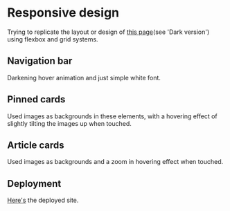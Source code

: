# Responsive design

Trying to replicate the layout or design of [this page](https://preview.themeforest.net/item/maido-multipurpose-ghost-blog-theme/full_screen_preview/24837109?_ga=2.259990478.570486835.1654146705-2133876429.1654146705)(see 'Dark version') using flexbox and grid systems.

## Navigation bar

Darkening hover animation and just simple white font.

## Pinned cards

Used images as backgrounds in these elements, with a hovering effect of slightly tilting the images up when touched.

## Article cards

Used images as backgrounds and a zoom in hovering effect when touched.

## Deployment

[Here's](https://sassresponsivesite.netlify.app/) the deployed site.
